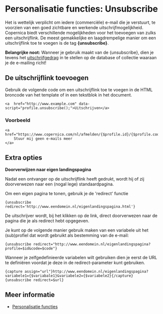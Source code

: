 # Personalisatie functies: Unsubscribe

Het is wettelijk verplicht om iedere (commerciële) e-mail die je
verstuurt, te voorzien van een goed zichtbare en werkende
uitschrijfmogelijkheid. Copernica biedt verschillende mogelijkheden voor
het toevoegen van zulks een uitschrijflink. De meest gemakkelijke en
laagdrempelige manier om een uitschrijflink toe te voegen is de tag
**{unsubscribe}**.

**Belangrijke noot:** Wanneer je gebruik maakt van de {unsubscribe},
dien je tevens het [uitschrijfgedrag](./database-unsubscribe-behavior) in
te stellen op de database of collectie waaraan je de e-mailing richt!

## De uitschrijflink toevoegen

Gebruik de volgende code om een uitschrijflink toe te voegen in de HTML
broncode van het template of in een tekstblok in het document.

    <a  href="http://www.example.com" data-script="profile.unsubscribe();">Uitschrijven</a>

### Voorbeeld


    <a href="https://www.copernica.com/nl/afmelden/{$profile.id}/{$profile.code}/">
        Stuur mij geen e-mails meer
    </a>

## Extra opties

**Doorverwijzen naar eigen landingspagina**  

Nadat een ontvanger op de uitschrijflink heeft gedrukt, wordt hij of zij
doorverwezen naar een (nogal lege) standaardpagina.

Om een eigen pagina te tonen, gebruik je de 'redirect' functie

`{unsubscribe redirect='http://www.eendomein.nl/eigenlandingspagina.html'}`

De uitschrijver wordt, bij het klikken op de link, direct doorverwezen naar 
de pagina die je als redirect hebt opgegeven.

Je kunt op de volgende manier gebruik maken van een variabele uit het (sub)profiel dat wordt gebruikt als bestemming van de e-mail:  

`{unsubscribe redirect="http://www.eendomein.nl/eigenlandingspagina?profile=$id&code=$code"}`

Wanneer je zelfgedefinieerde variabelen wilt gebruiken dien je eerst de URL te definiëren voordat je deze in de redirect-parameter kunt gebruiken.
```
{capture assign="url"}http://www.eendomein.nl/eigenlandingspagina?variabele1={$variabale1}&variabele2={$variabele2}{/capture}
{unsubscribe redirect=$url}
```

## Meer informatie

* [Personalisatie functies](./publisher-personalization-functions)
